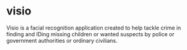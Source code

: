# visio
Visio is a facial recognition application created to help tackle crime in finding and IDing missing children or wanted suspects by police or government authorities or ordinary civilians.
